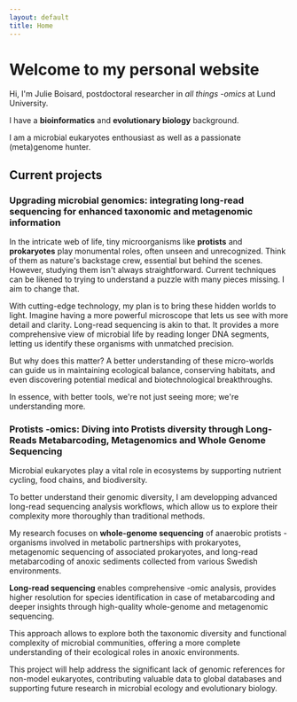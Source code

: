 ```yaml
---
layout: default
title: Home
---
```

# Welcome to my personal website

Hi, I'm Julie Boisard, postdoctoral researcher in *all things -omics* at Lund University.

I have a **bioinformatics** and **evolutionary biology** background.

I am a microbial eukaryotes enthousiast as well as a passionate (meta)genome hunter.

## Current projects

### Upgrading microbial genomics: integrating long-read sequencing for enhanced taxonomic and metagenomic information

In the intricate web of life, tiny microorganisms like **protists** and **prokaryotes** play monumental roles, often unseen and unrecognized. Think of them as nature's backstage crew, essential but behind the scenes. However, studying them isn't always straightforward. Current techniques can be likened to trying to understand a puzzle with many pieces missing. I aim to change that.

With cutting-edge technology, my plan is to bring these hidden worlds to light. Imagine having a more powerful microscope that lets us see with more detail and clarity. Long-read sequencing is akin to that. It provides a more comprehensive view of microbial life by reading longer DNA segments, letting us identify these organisms with unmatched precision.

But why does this matter? A better understanding of these micro-worlds can guide us in maintaining ecological balance, conserving habitats, and even discovering potential medical and biotechnological breakthroughs. 

In essence, with better tools, we're not just seeing more; we're understanding more. 

### Protists -omics: Diving into Protists diversity through Long-Reads Metabarcoding, Metagenomics and Whole Genome Sequencing

Microbial eukaryotes play a vital role in ecosystems by supporting nutrient cycling, food chains, and biodiversity. 

To better understand their genomic diversity, I am developping advanced long-read sequencing analysis workflows, which allow us to explore their complexity more thoroughly than traditional methods. 

My research focuses on **whole-genome sequencing** of anaerobic protists - organisms involved in metabolic partnerships with prokaryotes, metagenomic sequencing of associated prokaryotes, and long-read metabarcoding of anoxic sediments collected from various Swedish environments.

**Long-read sequencing** enables comprehensive -omic analysis, provides higher resolution for species identification in case of metabarcoding and deeper insights through high-quality whole-genome and metagenomic sequencing. 

This approach allows to explore both the taxonomic diversity and functional complexity of microbial communities, offering a more complete understanding of their ecological roles in anoxic environments. 

This project will help address the significant lack of genomic references for non-model eukaryotes, contributing valuable data to global databases and supporting future research in microbial ecology and evolutionary biology.

